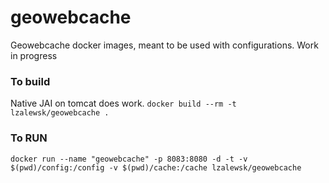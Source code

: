 # geowebcache
Geowebcache docker images, meant to be used with configurations.
Work in progress

### To build
Native JAI on tomcat does work.
```docker build --rm -t lzalewsk/geowebcache .```

### To RUN
```docker run --name "geowebcache" -p 8083:8080 -d -t -v $(pwd)/config:/config -v $(pwd)/cache:/cache lzalewsk/geowebcache```
